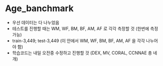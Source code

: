 # Age_banchmark
* 우선 데이터는 다 나누었음
* 테스트를 진행할 때는 WM, WF, BM, BF, AM, AF 로 각각 측정할 것 (한번에 측정 가능)
* train-3,449; test-3,449 (이 안에서 WM, WF, BM, BF, AM, AF 을 각각 나누어야 함)
* 학습코드는 내일 오전중 수정하고 진행할 것 (DEX, MV, CORAL, CCNNAE 총 네개)
